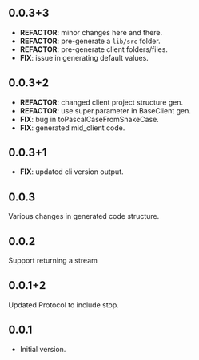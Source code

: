 ## 0.0.3+3

 - **REFACTOR**: minor changes here and there.
 - **REFACTOR**: pre-generate a `lib/src` folder.
 - **REFACTOR**: pre-generate client folders/files.
 - **FIX**: issue in generating default values.

## 0.0.3+2

 - **REFACTOR**: changed client project structure gen.
 - **REFACTOR**: use super.parameter in BaseClient gen.
 - **FIX**: bug in toPascalCaseFromSnakeCase.
 - **FIX**: generated mid_client code.

## 0.0.3+1

 - **FIX**: updated cli version output.

## 0.0.3

Various changes in generated code structure. 

## 0.0.2

Support returning a stream

## 0.0.1+2

Updated Protocol to include stop.

## 0.0.1

- Initial version.

